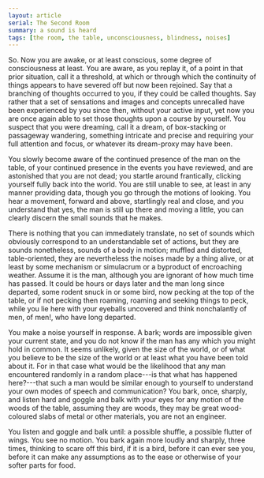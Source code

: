 ```yaml
---
layout: article
serial: The Second Room
summary: a sound is heard
tags: [the room, the table, unconsciousness, blindness, noises]
---
```


So. Now you are awake, or at least conscious, some degree of consciousness at least. You are aware, as you replay it, of a point in that prior situation, call it a threshold, at which or through which the continuity of things appears to have severed off but now been rejoined. Say that a branching of thoughts occurred to you, if they could be called thoughts. Say rather that a set of sensations and images and concepts unrecalled have been experienced by you since then, without your active input, yet now you are once again able to set those thoughts upon a course by yourself. You suspect that you were dreaming, call it a dream, of box-stacking or passageway wandering, something intricate and precise and requiring your full attention and focus, or whatever its dream-proxy may have been. 

You slowly become aware of the continued presence of the man on the table, of your continued presence in the events you have reviewed, and are astonished that you are not dead; you startle around frantically, clicking yourself fully back into the world. You are still unable to see, at least in any manner providing data, though you go through the motions of looking. You hear a movement, forward and above, startlingly real and close, and you understand that yes, the man is still up there and moving a little, you can clearly discern the small sounds that he makes. 

There is nothing that you can immediately translate, no set of sounds which obviously correspond to an understandable set of actions, but they are sounds nonetheless, sounds of a body in motion;  muffled and distorted, table-oriented, they are nevertheless the noises made by a thing alive, or at least by some mechanism or simulacrum or a byproduct of encroaching weather. Assume it is the man, although you are ignorant of how much time has passed. It could be hours or days later and the man long since departed, some rodent snuck in or some bird, now pecking at the top of the table, or if not pecking then roaming, roaming and seeking things to peck, while you lie here with your eyeballs uncovered and think nonchalantly of men, of men!, who have long departed.  

You make a noise yourself in response. A bark; words are impossible given your current state, and you do not know if the man has any which you might hold in common. It seems unlikely, given the size of the world, or of what you believe to be the size of the world or at least what you have been told about it. For in that case what would be the likelihood that any man encountered randomly in a random place---is that what has happened here?---that such a man would be similar enough to yourself to understand your own modes of speech and communication? You bark, once, sharply, and listen hard and goggle and balk with your eyes for any motion of the woods of the table, assuming they are woods, they may be great wood-coloured slabs of metal or other materials, you are not an engineer. 

You listen and goggle and balk until: a possible shuffle, a possible flutter of wings. You see no motion. You bark again more loudly and sharply, three times, thinking to scare off this bird, if it is a bird, before it can ever see you, before it can make any assumptions as to the ease or otherwise of your softer parts for food.
